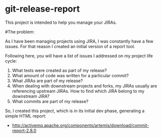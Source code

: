 # git-release-report
This project is intended to help you manage your JIRAs.

#The problem:

As I have been managing projects using JIRA, I was constantly have a few issues. For that reason I created an initial version of a report tool.

Following here, you will have a list of issues I addressed on my project life cycle:

1. What tests were created as part of my release?
2. What amount of code was written for a particular commit?
3. What JIRAs are part of my release?
4. When dealing with downstream projects and forks, my JIRAs usually are referencing upstream JIRAs. How to find which JIRA belong to my downstream JIRA?
5. What commits are part of my release?


So, I created this project, which is in its initial dev phase, generating a simple HTML report:

- http://activemq.apache.org/components/artemis/download/commit-report-2.8.0

